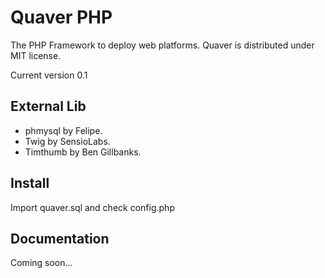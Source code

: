 Quaver PHP
==========

The PHP Framework to deploy web platforms. Quaver is distributed under MIT license.

Current version 0.1

External Lib
------------
* phmysql by Felipe.
* Twig by SensioLabs.
* Timthumb by Ben Gillbanks.

Install
-------
Import quaver.sql and check config.php


Documentation
-------------
Coming soon...
